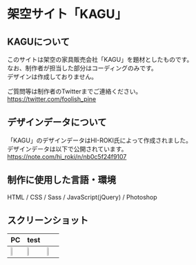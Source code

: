 # 架空サイト「KAGU」

## KAGUについて
このサイトは架空の家具販売会社「KAGU」を題材としたものです。<br>
なお、制作者が担当した部分はコーディングのみです。<br>
デザインは作成しておりません。

ご質問等は制作者のTwitterまでご連絡ください。<br>
https://twitter.com/foolish_pine

## デザインデータについて
「KAGU」のデザインデータはHI-ROKI氏によって作成されました。<br>
デザインデータは以下で公開されています。<br>
https://note.com/hi_roki/n/nb0c5f24f9107

## 制作に使用した言語・環境
HTML / CSS / Sass / JavaScript(jQuery) / Photoshop

## スクリーンショット
|PC|test||
|---|---|---|
|<img src="https://github.com/foolish-pine/KAGU/blob/master/image/KAGU_pc.png?raw=true" width="33%">|<img src="https://github.com/foolish-pine/KAGU/blob/master/image/KAGU_tab.png?raw=true" width="33%">|<img src="https://github.com/foolish-pine/KAGU/blob/master/image/KAGU_sp.png?raw=true" width="33%">|
